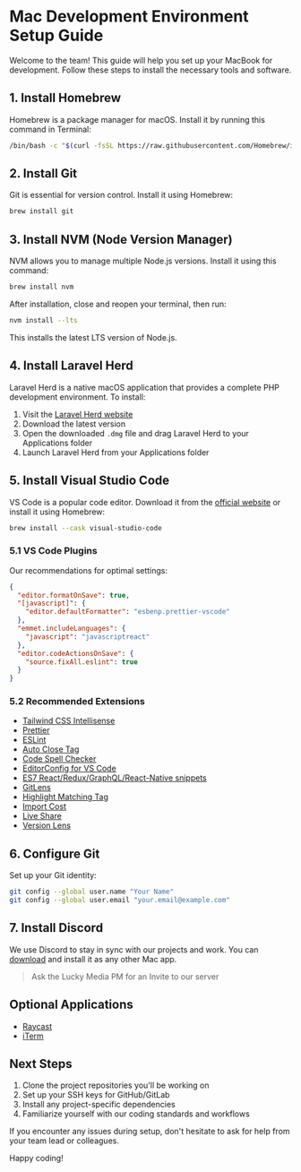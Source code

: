 # Mac Development Environment Setup Guide

Welcome to the team! This guide will help you set up your MacBook for development. Follow these steps to install the necessary tools and software.

## 1. Install Homebrew

Homebrew is a package manager for macOS. Install it by running this command in Terminal:

```bash
/bin/bash -c "$(curl -fsSL https://raw.githubusercontent.com/Homebrew/install/HEAD/install.sh)"
```

## 2. Install Git

Git is essential for version control. Install it using Homebrew:

```bash
brew install git
```

## 3. Install NVM (Node Version Manager)

NVM allows you to manage multiple Node.js versions. Install it using this command:

```bash
brew install nvm
```

After installation, close and reopen your terminal, then run:

```bash
nvm install --lts
```

This installs the latest LTS version of Node.js.

## 4. Install Laravel Herd

Laravel Herd is a native macOS application that provides a complete PHP development environment. To install:

1. Visit the [Laravel Herd website](https://herd.laravel.com/)
2. Download the latest version
3. Open the downloaded `.dmg` file and drag Laravel Herd to your Applications folder
4. Launch Laravel Herd from your Applications folder

## 5. Install Visual Studio Code

VS Code is a popular code editor. Download it from the [official website](https://code.visualstudio.com/) or install it using Homebrew:

```bash
brew install --cask visual-studio-code
```

### 5.1 VS Code Plugins

Our recommendations for optimal settings:

```json
{
  "editor.formatOnSave": true,
  "[javascript]": {
    "editor.defaultFormatter": "esbenp.prettier-vscode"
  },
  "emmet.includeLanguages": {
    "javascript": "javascriptreact"
  },
  "editor.codeActionsOnSave": {
    "source.fixAll.eslint": true
  }
}
```

### 5.2 Recommended Extensions

- [Tailwind CSS Intellisense](https://marketplace.visualstudio.com/items?itemName=bradlc.vscode-tailwindcss)
- [Prettier](https://marketplace.visualstudio.com/items?itemName=esbenp.prettier-vscode)
- [ESLint](https://marketplace.visualstudio.com/items?itemName=dbaeumer.vscode-eslint)
- [Auto Close Tag](https://marketplace.visualstudio.com/items?itemName=formulahendry.auto-close-tag)
- [Code Spell Checker](https://marketplace.visualstudio.com/items?itemName=streetsidesoftware.code-spell-checker)
- [EditorConfig for VS Code](https://marketplace.visualstudio.com/items?itemName=EditorConfig.EditorConfig)
- [ES7 React/Redux/GraphQL/React-Native snippets](https://marketplace.visualstudio.com/items?itemName=dsznajder.es7-react-js-snippets)
- [GitLens](https://marketplace.visualstudio.com/items?itemName=eamodio.gitlens)
- [Highlight Matching Tag](https://marketplace.visualstudio.com/items?itemName=vincaslt.highlight-matching-tag)
- [Import Cost](https://marketplace.visualstudio.com/items?itemName=wix.vscode-import-cost)
- [Live Share](https://marketplace.visualstudio.com/items?itemName=MS-vsliveshare.vsliveshare)
- [Version Lens](https://marketplace.visualstudio.com/items?itemName=pflannery.vscode-versionlens)

## 6. Configure Git

Set up your Git identity:

```bash
git config --global user.name "Your Name"
git config --global user.email "your.email@example.com"
```

## 7. Install Discord

We use Discord to stay in sync with our projects and work. You can [download](https://discord.com/download) and install it as any other Mac app.

> Ask the Lucky Media PM for an Invite to our server

## Optional Applications

- [Raycast](https://www.raycast.com/)
- [iTerm](https://iterm2.com/)

## Next Steps

1. Clone the project repositories you'll be working on
2. Set up your SSH keys for GitHub/GitLab
3. Install any project-specific dependencies
4. Familiarize yourself with our coding standards and workflows

If you encounter any issues during setup, don't hesitate to ask for help from your team lead or colleagues.

Happy coding!
